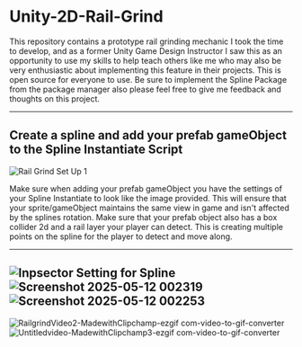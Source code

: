 # Unity-2D-Rail-Grind

This repository contains a prototype rail grinding mechanic I took the time to develop, and as a former Unity Game Design Instructor I saw this as an opportunity to use my skills to help teach others like me who may also be very enthusiastic about implementing this feature in their projects. This is open source for everyone to use. Be sure to implement the Spline Package from the package manager also please feel free to give me feedback and thoughts on this project.

-----------------------------------------------------------------------------------------------------------------
Create a spline and add your prefab gameObject to the Spline Instantiate Script
-----------------------------------------------------------------------------------------------------------------
![Rail Grind Set Up 1](https://github.com/user-attachments/assets/f2c3803d-b4b9-4fac-abb6-805e67d86d5c)

Make sure when adding your prefab gameObject you have the settings of your Spline Instantiate to look like the image provided. This will ensure that your sprite/gameObject maintains the same view in game and isn't affected by the splines rotation. Make sure that your prefab object also has a box collider 2d and a rail layer your player can detect. This is creating multiple points on the spline for the player to detect and move along.

-----------------------------------------------------------------------------------------------------------------
![Inpsector Setting for Spline](https://github.com/user-attachments/assets/c788d45d-d3c9-4a42-abcd-9a0749002e6a)
![Screenshot 2025-05-12 002319](https://github.com/user-attachments/assets/3c6603b3-b68b-4396-8322-0130563e5eef)
![Screenshot 2025-05-12 002253](https://github.com/user-attachments/assets/40975bba-77fe-4267-98b9-66de92b105a8)
-----------------------------------------------------------------------------------------------------------------
![RailgrindVideo2-MadewithClipchamp-ezgif com-video-to-gif-converter](https://github.com/user-attachments/assets/a7fe5536-afec-4aa6-b994-892f50e932c7)
![Untitledvideo-MadewithClipchamp3-ezgif com-video-to-gif-converter](https://github.com/user-attachments/assets/ec0a1acc-3053-423f-9b3c-0c9091af3501)
